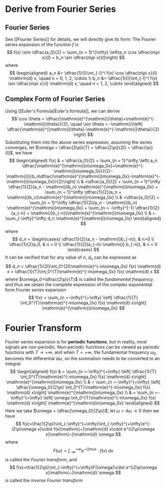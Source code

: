 # Derive from Fourier Series
## Fourier Series
See [[Fourier Series]] for details, we will directly give its form:
The Fourier series expansion of the function $f$ is
$$
f(x) \sim \dfrac{a_0}{2} + \sum_{n = 1}^{\infty} \left(a_n \cos \dfrac{n\pi x}{l} + b_n \sin \dfrac{n\pi x}{l}\right)
$$
where
$$
\begin{aligned}
a_n &= \dfrac{1}{l}\int_{-l}^l f(x) \cos \dfrac{n\pi x}{l} \mathrm{d} x, \quad n = 0, 1, 2, \cdots \\
b_n &= \dfrac{1}{l}\int_{-l}^l f(x) \sin \dfrac{n\pi x}{l} \mathrm{d} x, \quad n = 1, 2, \cdots
\end{aligned}
$$
## Complex Form of Fourier Series
Using [[Euler's Formula|Euler's formula]], we can derive
$$
\cos \theta = \dfrac{\mathrm{e}^{\mathrm{i}\theta}+\mathrm{e}^{-\mathrm{i}\theta}}{2}, \quad \sin \theta = -\mathrm{i}\left( \dfrac{\mathrm{e}^{\mathrm{i}\theta}-\mathrm{e}^{-\mathrm{i}\theta}}{2} \right) 
$$
Substituting them into the above series expression, assuming the series converges, let $\omega = \dfrac{2\pi}{T} = \dfrac{2\pi}{2l} = \dfrac{\pi}{l}$, we have
$$
\begin{aligned}
f(x) & = \dfrac{a_0}{2} + \sum_{n = 1}^\infty \left( a_n \dfrac{\mathrm{e}^{\mathrm{i}n\omega_0x}+\mathrm{e}^{-\mathrm{i}n\omega_0x}}{2}-\mathrm{{i}}b_n\dfrac{\mathrm{e}^{\mathrm{i}n\omega_0x}-\mathrm{e}^{-\mathrm{i}n\omega_0x}}{2}\right) \\
 & =\dfrac{a_0}{2} + \sum_{n = 1}^\infty \dfrac{1}{2}(a_n - \mathrm{i}b_n) \mathrm{e}^{\mathrm{i}n\omega_0x} + \sum_{n = 1}^\infty \dfrac{1}{2}(a_n + \mathrm{i}b_n)\mathrm{e}^{\mathrm{i}n\omega_0x} \\
 & =\dfrac{a_0}{2} + \sum_{n = 1}^\infty \dfrac{1}{2}(a_n - \mathrm{i}b_n) \mathrm{e}^{\mathrm{i}n\omega_0x} + \sum_{n = -\infty}^{-1} \dfrac{1}{2}(a_{-n} + \mathrm{i}b_{-n})\mathrm{e}^{\mathrm{i}n\omega_0x} \\
 & = \sum_{-\infty}^\infty d_n \mathrm{e}^{\mathrm{i}n\omega_0x}
\end{aligned}
$$
where
$$
d_n = \begin{cases}
\dfrac{1}{2}(a_n - \mathrm{i}b_{-n}),  & n>0 \\
\dfrac{1}{2}a_0,  & n = 0 \\
\dfrac{1}{2}(a_{-n}-\mathrm{i} b_{-n}), & n < 0
\end{cases}
$$
It can be verified that for any value of $n$, $d_n$ can be expressed as
$$
d_n = \dfrac{1}{2l}\int_0^{2l}\mathrm{e}^{-in\omega_0x} f(x) \mathrm{d} x = \dfrac{1}{T}\int_0^{T}\mathrm{e}^{-in\omega_0x} f(x) \mathrm{d} x
$$
where $\omega_0=\dfrac{2\pi}{T}$ is called the *fundamental frequency*, and thus we obtain the complete expression of the complex exponential form Fourier series expansion
$$
f(x) = \sum_{n =-\infty}^{+\infty} \left[ \dfrac{1}{T} \int_0^{T}\mathrm{e}^{-in\omega_0x} f(x) \mathrm{d} x\right] \mathrm{e}^{\mathrm{i}n\omega_0x}
$$
# Fourier Transform
Fourier series expansion is for **periodic functions**, but in reality, most signals are non-periodic. Non-periodic functions can be viewed as periodic functions with $T\to +\infty$, and when $T = +\infty$, the fundamental frequency $\omega_0$ becomes the differential $\mathrm{d} \omega$, so the summation needs to be converted to an integral
$$
\begin{aligned}
f(x) & = \sum_{n =-\infty}^{+\infty} \left[ \dfrac{1}{T} \int_0^{T}\mathrm{e}^{-in\omega_0x} f(x) \mathrm{d} x\right] \mathrm{e}^{\mathrm{i}n\omega_0x} \\
 & =  \sum_{n =-\infty}^{+\infty} \left[ \dfrac{\omega_0}{2\pi} \int_0^{T}\mathrm{e}^{-in\omega_0x} f(x) \mathrm{d} x\right] \mathrm{e}^{\mathrm{i}n\omega_0x} \\
 & = \sum_{n =-\infty}^{+\infty} \left[ \omega \int_0^{T}\mathrm{e}^{-in\omega_0x} f(x) \mathrm{d} x\right] \mathrm{e}^{\mathrm{i}n\omega_0x} 
\end{aligned}
$$
Here we take $\omega = \dfrac{\omega_0}{2\pi}$, let $\omega = \mathrm{d} \omega\to 0$ then we have
$$
f(x)=\frac1{2\pi}\int_{-\infty}^{+\infty}\int_{-\infty}^{+\infty}e^{-i2\pi\omega x}\cdot f(x)\mathrm{~}\mathrm{d} x\cdot e^{i2\pi\omega x}\mathrm{~}\mathrm{d} \omega 
$$
where
$$
F(\omega) = \int_{-\infty}^{+\infty}e^{-i2\pi\omega x}\cdot f(x)\mathrm{~}\mathrm{d} x
$$
is called the *Fourier transform*, and
$$
f(x)=\frac1{2\pi}\int_{-\infty}^{+\infty}F(\omega)\cdot e^{i2\pi\omega x}\mathrm{~}\mathrm{d} \omega 
$$
is called the *inverse Fourier transform*